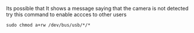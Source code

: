 Its possible that It shows a message saying that the camera is not detected try this command to enable accces to other users

```
sudo chmod a+rw /dev/bus/usb/*/*
```
